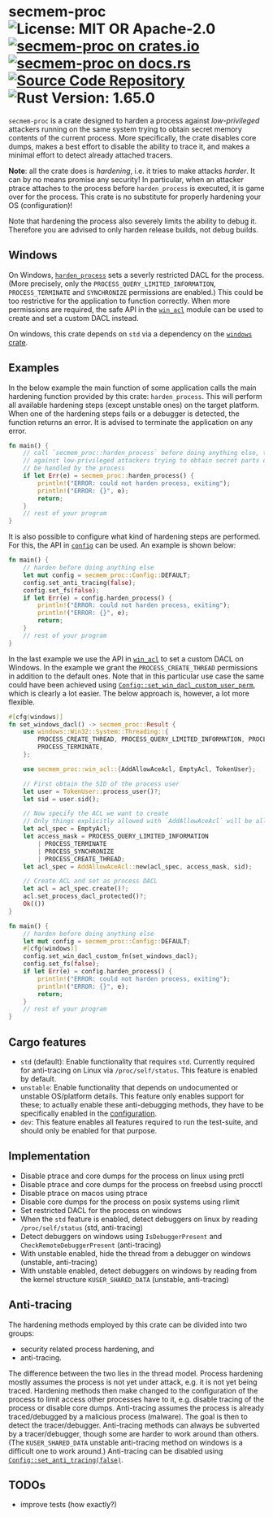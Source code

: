 # secmem-proc ![License: MIT OR Apache-2.0](https://img.shields.io/badge/license-MIT%20OR%20Apache--2.0-blue) [![secmem-proc on crates.io](https://img.shields.io/crates/v/secmem-proc)](https://crates.io/crates/secmem-proc) [![secmem-proc on docs.rs](https://docs.rs/secmem-proc/badge.svg)](https://docs.rs/secmem-proc) [![Source Code Repository](https://img.shields.io/badge/Code-On%20GitHub-blue?logo=GitHub)](https://github.com/niluxv/secmem-proc) ![Rust Version: 1.65.0](https://img.shields.io/badge/rustc-1.65.0-orange.svg)

`secmem-proc` is a crate designed to harden a process against
*low-privileged* attackers running on the same system trying to obtain
secret memory contents of the current process. More specifically, the crate
disables core dumps, makes a best effort to disable the ability to trace it,
and makes a minimal effort to detect already attached tracers.

**Note**: all the crate does is *hardening*, i.e. it tries to make attacks
*harder*. It can by no means promise any security! In particular, when an
attacker ptrace attaches to the process before `harden_process` is
executed, it is game over for the process. This crate is no substitute for
properly hardening your OS (configuration)!

Note that hardening the process also severely limits the ability to debug
it. Therefore you are advised to only harden release builds, not debug
builds.

## Windows

On Windows, [`harden_process`][__link0] sets a severly restricted DACL for the
process. (More precisely, only the `PROCESS_QUERY_LIMITED_INFORMATION`,
`PROCESS_TERMINATE` and `SYNCHRONIZE` permissions are enabled.) This could
be too restrictive for the application to function correctly. When more
permissions are required, the safe API in the [`win_acl`][__link1] module can be used
to create and set a custom DACL instead.

On windows, this crate depends on `std` via a dependency on the [`windows`
crate][__link2].

## Examples

In the below example the main function of some application calls the main
hardening function provided by this crate: `harden_process`. This will
perform all available hardening steps (except unstable ones) on the target
platform. When one of the hardening steps fails or a debugger is detected,
the function returns an error. It is advised to terminate the application on
any error.

```rust
fn main() {
    // call `secmem_proc::harden_process` before doing anything else, to harden the process
    // against low-privileged attackers trying to obtain secret parts of memory which will
    // be handled by the process
    if let Err(e) = secmem_proc::harden_process() {
        println!("ERROR: could not harden process, exiting");
        println!("ERROR: {}", e);
        return;
    }
    // rest of your program
}
```

It is also possible to configure what kind of hardening steps are performed.
For this, the API in [`config`][__link3] can be used. An example is shown below:

```rust
fn main() {
    // harden before doing anything else
    let mut config = secmem_proc::Config::DEFAULT;
    config.set_anti_tracing(false);
    config.set_fs(false);
    if let Err(e) = config.harden_process() {
        println!("ERROR: could not harden process, exiting");
        println!("ERROR: {}", e);
        return;
    }
    // rest of your program
}
```

In the last example we use the API in [`win_acl`][__link4] to set a custom DACL on
Windows. In the example we grant the `PROCESS_CREATE_THREAD` permissions in
addition to the default ones. Note that in this particular use case the same
could have been achieved using [`Config::set_win_dacl_custom_user_perm`][__link5],
which is clearly a lot easier. The below approach is, however, a lot more
flexible.

```rust
#[cfg(windows)]
fn set_windows_dacl() -> secmem_proc::Result {
    use windows::Win32::System::Threading::{
        PROCESS_CREATE_THREAD, PROCESS_QUERY_LIMITED_INFORMATION, PROCESS_SYNCHRONIZE,
        PROCESS_TERMINATE,
    };

    use secmem_proc::win_acl::{AddAllowAceAcl, EmptyAcl, TokenUser};

    // First obtain the SID of the process user
    let user = TokenUser::process_user()?;
    let sid = user.sid();

    // Now specify the ACL we want to create
    // Only things explicitly allowed with `AddAllowAceAcl` will be allowed; noting else
    let acl_spec = EmptyAcl;
    let access_mask = PROCESS_QUERY_LIMITED_INFORMATION
        | PROCESS_TERMINATE
        | PROCESS_SYNCHRONIZE
        | PROCESS_CREATE_THREAD;
    let acl_spec = AddAllowAceAcl::new(acl_spec, access_mask, sid);

    // Create ACL and set as process DACL
    let acl = acl_spec.create()?;
    acl.set_process_dacl_protected()?;
    Ok(())
}

fn main() {
    // harden before doing anything else
    let mut config = secmem_proc::Config::DEFAULT;
    #[cfg(windows)]
    config.set_win_dacl_custom_fn(set_windows_dacl);
    config.set_fs(false);
    if let Err(e) = config.harden_process() {
        println!("ERROR: could not harden process, exiting");
        println!("ERROR: {}", e);
        return;
    }
    // rest of your program
}
```

## Cargo features

* `std` (default): Enable functionality that requires `std`. Currently
  required for anti-tracing on Linux via `/proc/self/status`. This feature
  is enabled by default.
* `unstable`: Enable functionality that depends on undocumented or unstable
  OS/platform details. This feature only enables support for these; to
  actually enable these anti-debugging methods, they have to be specifically
  enabled in the [configuration][__link6].
* `dev`: This feature enables all features required to run the test-suite,
  and should only be enabled for that purpose.

## Implementation

* Disable ptrace and core dumps for the process on linux using prctl
* Disable ptrace and core dumps for the process on freebsd using procctl
* Disable ptrace on macos using ptrace
* Disable core dumps for the process on posix systems using rlimit
* Set restricted DACL for the process on windows
* When the `std` feature is enabled, detect debuggers on linux by reading
  `/proc/self/status` (std, anti-tracing)
* Detect debuggers on windows using `IsDebuggerPresent` and
  `CheckRemoteDebuggerPresent` (anti-tracing)
* With unstable enabled, hide the thread from a debugger on windows
  (unstable, anti-tracing)
* With unstable enabled, detect debuggers on windows by reading from the
  kernel structure `KUSER_SHARED_DATA` (unstable, anti-tracing)

## Anti-tracing

The hardening methods employed by this crate can be divided into two groups:

* security related process hardening, and
* anti-tracing.

The difference between the two lies in the thread model. Process hardening
mostly assumes the process is not yet under attack, e.g. it is not yet being
traced. Hardening methods then make changed to the configuration of the
process to limit access other processes have to it, e.g. disable tracing of
the process or disable core dumps. Anti-tracing assumes the process is
already traced/debugged by a malicious process (malware). The goal is then
to detect the tracer/debugger. Anti-tracing methods can always be subverted
by a tracer/debugger, though some are harder to work around than others.
(The `KUSER_SHARED_DATA` unstable anti-tracing method on windows is a
difficult one to work around.) Anti-tracing can be disabled using
[`Config::set_anti_tracing(false)`][__link7].

## TODOs

 - improve tests (how exactly?)


 [__cargo_doc2readme_dependencies_info]: ggGkYW0BYXSEG71F3OPwqbpvG9IQ5w6Zri17Gx1ipmWFPJ-eG-CMco2qCPLiYXKEG8lkptmLxZJsG_25AfZOt-uQG6Fho7Wj4MqeG8jUIo7JWaZwYWSBg2tzZWNtZW0tcHJvY2UwLjMuNmtzZWNtZW1fcHJvYw
 [__link0]: https://docs.rs/secmem-proc/0.3.6/secmem_proc/?search=harden::harden_process
 [__link1]: https://docs.rs/secmem-proc/0.3.6/secmem_proc/win_acl/index.html
 [__link2]: https://crates.io/crates/windows
 [__link3]: https://docs.rs/secmem-proc/0.3.6/secmem_proc/config/index.html
 [__link4]: https://docs.rs/secmem-proc/0.3.6/secmem_proc/win_acl/index.html
 [__link5]: https://docs.rs/secmem-proc/0.3.6/secmem_proc/?search=config::Config::set_win_dacl_custom_user_perm
 [__link6]: https://docs.rs/secmem-proc/0.3.6/secmem_proc/?search=config::Config
 [__link7]: https://docs.rs/secmem-proc/0.3.6/secmem_proc/?search=config::Config::set_anti_tracing

